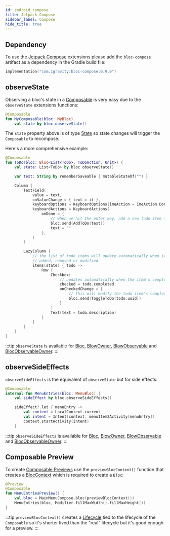 ```yaml
---
id: android_compose
title: Jetpack Compose
sidebar_label: Compose
hide_title: true
---
```


## Dependency

To use the [Jetpack Compose](https://developer.android.com/jetpack/compose) extensions please add the `bloc-compose` artifact as a dependency in the Gradle build file:

```kotlin
implementation("com.1gravity:bloc-compose:0.9.0")
```

## observeState

Observing a bloc's state in a [Composable](https://developer.android.com/reference/kotlin/androidx/compose/runtime/Composable) is very easy due to the `observeState` extensions functions:


```kotlin
@Composable
fun MyComposable(bloc: MyBloc)
    val state by bloc.observeState()
```

The `state` property above is of type [State](https://developer.android.com/reference/kotlin/androidx/compose/runtime/State) so state changes will trigger the `Composable` to recompose.

Here's a more comprehensive example:

```kotlin
@Composable
fun ToDo(bloc: Bloc<List<ToDo>, ToDoAction, Unit>) {
    val state: List<ToDo> by bloc.observeState()

    var text: String by rememberSaveable { mutableStateOf("") }

    Column {
        TextField(
            value = text,
            onValueChange = { text = it },
            keyboardOptions = KeyboardOptions(imeAction = ImeAction.Done),
            keyboardActions = KeyboardActions(
                onDone = {
                    // when we hit the enter key, add a new todo item to our list
                    bloc.send(AddToDo(text))
                    text = ""
                },
            )
        )

        LazyColumn {
            // the list of todo items will update automatically when items are 
            // added, removed or modified
            items(state) { todo ->
                Row {
                    Checkbox(
                        // updates automatically when the item's completion status changes
                        checked = todo.completed,
                        onCheckedChange = { 
                            // this will modify the todo item's completion status
                            bloc.send(ToggleToDo(todo.uuid)) 
                        }
                    )
                    Text(text = todo.description)
                }
            }
        }
    }
}
```
:::tip
`observeState` is available for [Bloc](../../architecture/bloc/bloc.md), [BlowOwner](../../architecture//blocowner/bloc_owner.md), [BlowObservable](../../architecture//blocowner/bloc_observable.md#blocobservable) and [BlocObservableOwner](../../architecture//blocowner/bloc_observable.md#blocobservableowner).
:::

## observeSideEffects

`observeSideEffects` is the equivalent of `observeState` but for side effects:

```kotlin
@Composable
internal fun MenuEntries(bloc: MenuBloc) {
    val sideEffect by bloc.observeSideEffects()

    sideEffect?.let { menuEntry ->
        val context = LocalContext.current
        val intent = Intent(context, menuItem2Activity[menuEntry])
        context.startActivity(intent)
    }
```

:::tip
`observeSideEffects` is available for [Bloc](../../architecture/bloc/bloc.md), [BlowOwner](../../architecture//blocowner/bloc_owner.md), [BlowObservable](../../architecture//blocowner/bloc_observable.md#blocobservable) and [BlocObservableOwner](../../architecture//blocowner/bloc_observable.md#blocobservableowner).
:::

## Composable Preview

To create [Composable Previews](https://developer.android.com/jetpack/compose/tooling) use the `previewBlocContext()` function that creates a [BlocContext](../../architecture/bloc/bloc_context.md) which is required to create a `Bloc`:

```kotlin
@Preview
@Composable
fun MenuEntriesPreview() {
    val bloc = MainMenuCompose.bloc(previewBlocContext())
    MenuEntries(bloc, Modifier.fillMaxWidth().fillMaxHeight())
}
```

:::tip
`previewBlocContext()` creates a [Lifecycle](../..//architecture/bloc/lifecycle.md) tied to the lifecycle of the `Composable` so it's shorter lived than the "real" lifecycle but it's good enough for a preview.
:::
